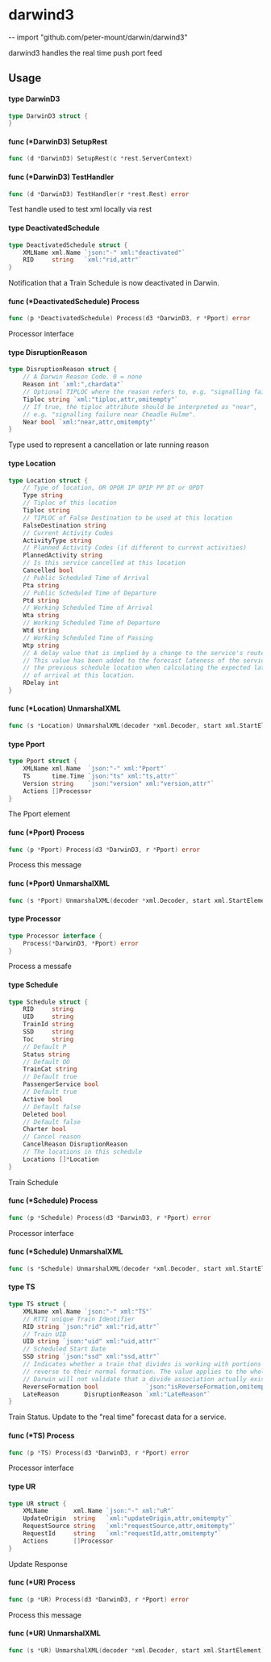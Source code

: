 # darwind3
--
    import "github.com/peter-mount/darwin/darwind3"

darwind3 handles the real time push port feed

## Usage

#### type DarwinD3

```go
type DarwinD3 struct {
}
```


#### func (*DarwinD3) SetupRest

```go
func (d *DarwinD3) SetupRest(c *rest.ServerContext)
```

#### func (*DarwinD3) TestHandler

```go
func (d *DarwinD3) TestHandler(r *rest.Rest) error
```
Test handle used to test xml locally via rest

#### type DeactivatedSchedule

```go
type DeactivatedSchedule struct {
	XMLName xml.Name `json:"-" xml:"deactivated"`
	RID     string   `xml:"rid,attr"`
}
```

Notification that a Train Schedule is now deactivated in Darwin.

#### func (*DeactivatedSchedule) Process

```go
func (p *DeactivatedSchedule) Process(d3 *DarwinD3, r *Pport) error
```
Processor interface

#### type DisruptionReason

```go
type DisruptionReason struct {
	// A Darwin Reason Code. 0 = none
	Reason int `xml:",chardata"`
	// Optional TIPLOC where the reason refers to, e.g. "signalling failure at Cheadle Hulme"
	Tiploc string `xml:"tiploc,attr,omitempty"`
	// If true, the tiploc attribute should be interpreted as "near",
	// e.g. "signalling failure near Cheadle Hulme".
	Near bool `xml:"near,attr,omitempty"`
}
```

Type used to represent a cancellation or late running reason

#### type Location

```go
type Location struct {
	// Type of location, OR OPOR IP OPIP PP DT or OPDT
	Type string
	// Tiploc of this location
	Tiploc string
	// TIPLOC of False Destination to be used at this location
	FalseDestination string
	// Current Activity Codes
	ActivityType string
	// Planned Activity Codes (if different to current activities)
	PlannedActivity string
	// Is this service cancelled at this location
	Cancelled bool
	// Public Scheduled Time of Arrival
	Pta string
	// Public Scheduled Time of Departure
	Ptd string
	// Working Scheduled Time of Arrival
	Wta string
	// Working Scheduled Time of Departure
	Wtd string
	// Working Scheduled Time of Passing
	Wtp string
	// A delay value that is implied by a change to the service's route.
	// This value has been added to the forecast lateness of the service at
	// the previous schedule location when calculating the expected lateness
	// of arrival at this location.
	RDelay int
}
```


#### func (*Location) UnmarshalXML

```go
func (s *Location) UnmarshalXML(decoder *xml.Decoder, start xml.StartElement) error
```

#### type Pport

```go
type Pport struct {
	XMLName xml.Name  `json:"-" xml:"Pport"`
	TS      time.Time `json:"ts" xml:"ts,attr"`
	Version string    `json:"version" xml:"version,attr"`
	Actions []Processor
}
```

The Pport element

#### func (*Pport) Process

```go
func (p *Pport) Process(d3 *DarwinD3, r *Pport) error
```
Process this message

#### func (*Pport) UnmarshalXML

```go
func (s *Pport) UnmarshalXML(decoder *xml.Decoder, start xml.StartElement) error
```

#### type Processor

```go
type Processor interface {
	Process(*DarwinD3, *Pport) error
}
```

Process a messafe

#### type Schedule

```go
type Schedule struct {
	RID     string
	UID     string
	TrainId string
	SSD     string
	Toc     string
	// Default P
	Status string
	// Default OO
	TrainCat string
	// Default true
	PassengerService bool
	// Default true
	Active bool
	// Default false
	Deleted bool
	// Default false
	Charter bool
	// Cancel reason
	CancelReason DisruptionReason
	// The locations in this schedule
	Locations []*Location
}
```

Train Schedule

#### func (*Schedule) Process

```go
func (p *Schedule) Process(d3 *DarwinD3, r *Pport) error
```
Processor interface

#### func (*Schedule) UnmarshalXML

```go
func (s *Schedule) UnmarshalXML(decoder *xml.Decoder, start xml.StartElement) error
```

#### type TS

```go
type TS struct {
	XMLName xml.Name `json:"-" xml:"TS"`
	// RTTI unique Train Identifier
	RID string `json:"rid" xml:"rid,attr"`
	// Train UID
	UID string `json:"uid" xml:"uid,attr"`
	// Scheduled Start Date
	SSD string `json:"ssd" xml:"ssd,attr"`
	// Indicates whether a train that divides is working with portions in
	// reverse to their normal formation. The value applies to the whole train.
	// Darwin will not validate that a divide association actually exists for this service.
	ReverseFormation bool             `json:"isReverseFormation,omitempty" xml:"isReverseFormation,attr,omitempty"`
	LateReason       DisruptionReason `xml:"LateReason"`
}
```

Train Status. Update to the "real time" forecast data for a service.

#### func (*TS) Process

```go
func (p *TS) Process(d3 *DarwinD3, r *Pport) error
```
Processor interface

#### type UR

```go
type UR struct {
	XMLName       xml.Name `json:"-" xml:"uR"`
	UpdateOrigin  string   `xml:"updateOrigin,attr,omitempty"`
	RequestSource string   `xml:"requestSource,attr,omitempty"`
	RequestId     string   `xml:"requestId,attr,omitempty"`
	Actions       []Processor
}
```

Update Response

#### func (*UR) Process

```go
func (p *UR) Process(d3 *DarwinD3, r *Pport) error
```
Process this message

#### func (*UR) UnmarshalXML

```go
func (s *UR) UnmarshalXML(decoder *xml.Decoder, start xml.StartElement) error
```
